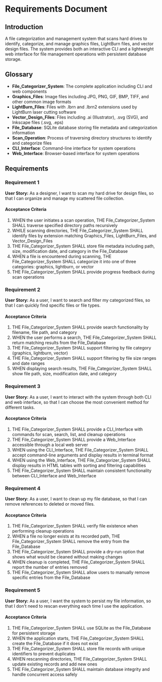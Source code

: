 # Requirements Document

## Introduction

A file categorization and management system that scans hard drives to identify, categorize, and manage graphics files, LightBurn files, and vector design files. The system provides both an interactive CLI and a lightweight web interface for file management operations with persistent database storage.

## Glossary

- **File_Categorizer_System**: The complete application including CLI and web components
- **Graphics_Files**: Image files including JPG, PNG, GIF, BMP, TIFF, and other common image formats
- **LightBurn_Files**: Files with .lbrn and .lbrn2 extensions used by LightBurn laser cutting software
- **Vector_Design_Files**: Files including .ai (Illustrator), .svg (SVG), and Inkscape files (.svg, .eps)
- **File_Database**: SQLite database storing file metadata and categorization information
- **Scan_Operation**: Process of traversing directory structures to identify and categorize files
- **CLI_Interface**: Command-line interface for system operations
- **Web_Interface**: Browser-based interface for system operations

## Requirements

### Requirement 1

**User Story:** As a designer, I want to scan my hard drive for design files, so that I can organize and manage my scattered file collection.

#### Acceptance Criteria

1. WHEN the user initiates a scan operation, THE File_Categorizer_System SHALL traverse specified directory paths recursively
2. WHILE scanning directories, THE File_Categorizer_System SHALL identify files by extension matching Graphics_Files, LightBurn_Files, and Vector_Design_Files
3. THE File_Categorizer_System SHALL store file metadata including path, size, modification date, and category in the File_Database
4. WHEN a file is encountered during scanning, THE File_Categorizer_System SHALL categorize it into one of three categories: graphics, lightburn, or vector
5. THE File_Categorizer_System SHALL provide progress feedback during scan operations

### Requirement 2

**User Story:** As a user, I want to search and filter my categorized files, so that I can quickly find specific files or file types.

#### Acceptance Criteria

1. THE File_Categorizer_System SHALL provide search functionality by filename, file path, and category
2. WHEN the user performs a search, THE File_Categorizer_System SHALL return matching results from the File_Database
3. THE File_Categorizer_System SHALL support filtering by file category (graphics, lightburn, vector)
4. THE File_Categorizer_System SHALL support filtering by file size ranges and date ranges
5. WHEN displaying search results, THE File_Categorizer_System SHALL show file path, size, modification date, and category

### Requirement 3

**User Story:** As a user, I want to interact with the system through both CLI and web interface, so that I can choose the most convenient method for different tasks.

#### Acceptance Criteria

1. THE File_Categorizer_System SHALL provide a CLI_Interface with commands for scan, search, list, and cleanup operations
2. THE File_Categorizer_System SHALL provide a Web_Interface accessible through a local web server
3. WHEN using the CLI_Interface, THE File_Categorizer_System SHALL accept command-line arguments and display results in terminal format
4. WHEN using the Web_Interface, THE File_Categorizer_System SHALL display results in HTML tables with sorting and filtering capabilities
5. THE File_Categorizer_System SHALL maintain consistent functionality between CLI_Interface and Web_Interface

### Requirement 4

**User Story:** As a user, I want to clean up my file database, so that I can remove references to deleted or moved files.

#### Acceptance Criteria

1. THE File_Categorizer_System SHALL verify file existence when performing cleanup operations
2. WHEN a file no longer exists at its recorded path, THE File_Categorizer_System SHALL remove the entry from the File_Database
3. THE File_Categorizer_System SHALL provide a dry-run option that shows what would be cleaned without making changes
4. WHEN cleanup is completed, THE File_Categorizer_System SHALL report the number of entries removed
5. THE File_Categorizer_System SHALL allow users to manually remove specific entries from the File_Database

### Requirement 5

**User Story:** As a user, I want the system to persist my file information, so that I don't need to rescan everything each time I use the application.

#### Acceptance Criteria

1. THE File_Categorizer_System SHALL use SQLite as the File_Database for persistent storage
2. WHEN the application starts, THE File_Categorizer_System SHALL create the File_Database if it does not exist
3. THE File_Categorizer_System SHALL store file records with unique identifiers to prevent duplicates
4. WHEN rescanning directories, THE File_Categorizer_System SHALL update existing records and add new ones
5. THE File_Categorizer_System SHALL maintain database integrity and handle concurrent access safely